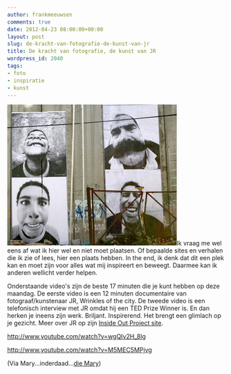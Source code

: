 ```yaml
---
author: frankmeeuwsen
comments: true
date: 2012-04-23 08:00:00+00:00
layout: post
slug: de-kracht-van-fotografie-de-kunst-van-jr
title: De kracht van fotografie, de kunst van JR
wordpress_id: 2040
tags:
- foto
- inspiratie
- kunst
---
```


![](../images/uploadimages/jr-e1335131142509.jpg)Ik vraag me wel eens af wat ik hier wel en niet moet plaatsen. Of bepaalde sites en verhalen die ik zie of lees, hier een plaats hebben. In the end, ik denk dat dit een plek kan en moet zijn voor alles wat mij inspireert en beweegt. Daarmee kan ik anderen wellicht verder helpen.

Onderstaande video's zijn de beste 17 minuten die je kunt hebben op deze maandag. De eerste video is een 12 minuten documentaire van fotograaf/kunstenaar JR, Wrinkles of the city. De tweede video is een telefonisch interview met JR omdat hij een TED Prize Winner is. En dan herken je ineens zijn werk. Briljant. Inspirerend. Het brengt een glimlach op je gezicht. Meer over JR op zijn [Inside Out Project site](http://www.insideoutproject.net/).

http://www.youtube.com/watch?v=wgQIv2H_8lg

http://www.youtube.com/watch?v=M5MEC5MPjvg



(Via Mary...inderdaad...[die Mary](http://incredibleadventure.nl/2012/04/wat-zou-jij-doen-als-je-mail-krijgt-van-de-vp-of-lovespreading/))
